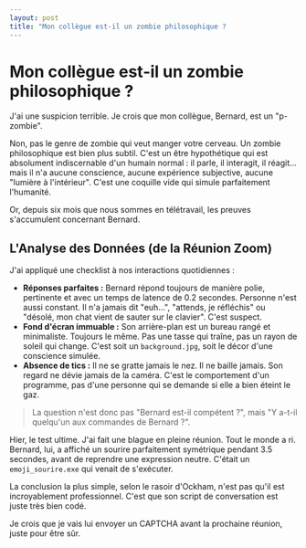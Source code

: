 ```yaml
---
layout: post
title: "Mon collègue est-il un zombie philosophique ? 
---
```


# Mon collègue est-il un zombie philosophique ? 

J'ai une suspicion terrible. Je crois que mon collègue, Bernard, est un "p-zombie".

Non, pas le genre de zombie qui veut manger votre cerveau. Un zombie philosophique est bien plus subtil. C'est un être hypothétique qui est absolument indiscernable d'un humain normal : il parle, il interagit, il réagit... mais il n'a aucune conscience, aucune expérience subjective, aucune "lumière à l'intérieur". C'est une coquille vide qui simule parfaitement l'humanité.

Or, depuis six mois que nous sommes en télétravail, les preuves s'accumulent concernant Bernard.

## L'Analyse des Données (de la Réunion Zoom)

J'ai appliqué une checklist à nos interactions quotidiennes :

* **Réponses parfaites :** Bernard répond toujours de manière polie, pertinente et avec un temps de latence de 0.2 secondes. Personne n'est aussi constant. Il n'a jamais dit "euh...", "attends, je réfléchis" ou "désolé, mon chat vient de sauter sur le clavier". C'est suspect.
* **Fond d'écran immuable :** Son arrière-plan est un bureau rangé et minimaliste. Toujours le même. Pas une tasse qui traîne, pas un rayon de soleil qui change. C'est soit un `background.jpg`, soit le décor d'une conscience simulée.
* **Absence de tics :** Il ne se gratte jamais le nez. Il ne baille jamais. Son regard ne dévie jamais de la caméra. C'est le comportement d'un programme, pas d'une personne qui se demande si elle a bien éteint le gaz.

> La question n'est donc pas "Bernard est-il compétent ?", mais "Y a-t-il quelqu'un aux commandes de Bernard ?".

Hier, le test ultime. J'ai fait une blague en pleine réunion. Tout le monde a ri. Bernard, lui, a affiché un sourire parfaitement symétrique pendant 3.5 secondes, avant de reprendre une expression neutre. C'était un `emoji_sourire.exe` qui venait de s'exécuter.

La conclusion la plus simple, selon le rasoir d'Ockham, n'est pas qu'il est incroyablement professionnel. C'est que son script de conversation est juste très bien codé.

Je crois que je vais lui envoyer un CAPTCHA avant la prochaine réunion, juste pour être sûr.

